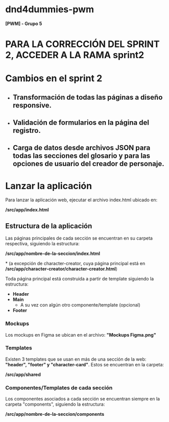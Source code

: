 # dnd4dummies-pwm
**[PWM] - Grupo 5**

# PARA LA CORRECCIÓN DEL SPRINT 2, ACCEDER A LA RAMA sprint2

# Cambios en el sprint 2
- ## Transformación de todas las páginas a diseño responsive.
- ## Validación de formularios en la página del registro.
- ## Carga de datos desde archivos JSON para todas las secciones del glosario y para las opciones de usuario del creador de personaje.

# Lanzar la aplicación

Para lanzar la aplicación web, ejecutar el archivo index.html ubicado en:

**/src/app/index.html**

## Estructura de la aplicación
Las páginas principales de cada sección se encuentran en su carpeta respectiva, siguiendo la estructura:

**/src/app/nombre-de-la-seccion/index.html**

\* (a excepción de character-creator, cuya página principal está en **/src/app/character-creator/character-creator.html**)


Toda página principal está construida a partir de template siguiendo la estructura:
- **Header**
- **Main**
    + A su vez con algún otro componente/template (opcional)
- **Footer**


### Mockups
Los mockups en Figma se ubican en el archivo: **"Mockups Figma.png"**


### Templates
Existen 3 templates que se usan en más de una sección de la web: **"header", "footer" y "character-card"**.
Estos se encuentran en la carpeta:

**/src/app/shared**


### Componentes/Templates de cada sección
Los componentes asociados a cada sección se encuentran siempre en la carpeta "components", siguiendo la estructura:

**/src/app/nombre-de-la-seccion/components**
